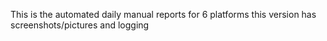 This is the automated daily manual reports for 6 platforms this version has screenshots/pictures and logging
